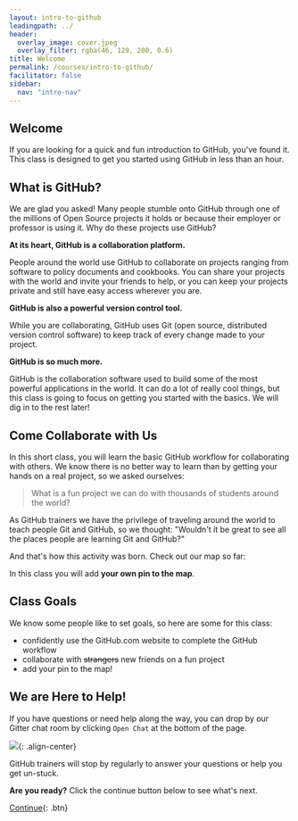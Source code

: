 ```yaml
---
layout: intro-to-github
leadingpath: ../
header:
  overlay_image: cover.jpeg
  overlay_filter: rgba(46, 129, 200, 0.6)
title: Welcome
permalink: /courses/intro-to-github/
facilitator: false
sidebar:
  nav: "intro-nav"
---
```


## Welcome

If you are looking for a quick and fun introduction to GitHub, you've found it. This class is designed to get you started using GitHub in less than an hour.

## What is GitHub?

We are glad you asked! Many people stumble onto GitHub through one of the millions of Open Source projects it holds or because their employer or professor is using it. Why do these projects use GitHub?

**At its heart, GitHub is a collaboration platform.**

People around the world use GitHub to collaborate on projects ranging from software to policy documents and cookbooks. You can share your projects with the world and invite your friends to help, or you can keep your projects private and still have easy access wherever you are.

**GitHub is also a powerful version control tool.**

While you are collaborating, GitHub uses Git (open source, distributed version control software) to keep track of every change made to your project.

**GitHub is so much more.**

GitHub is the collaboration software used to build some of the most powerful applications in the world. It can do a lot of really cool things, but this class is going to focus on getting you started with the basics. We will dig in to the rest later!

## Come Collaborate with Us

In this short class, you will learn the basic GitHub workflow for collaborating with others. We know there is no better way to learn than by getting your hands on a real project, so we asked ourselves:

> What is a fun project we can do with thousands of students around the world?

As GitHub trainers we have the privilege of traveling around the world to teach people Git and GitHub, so we thought: "Wouldn't it be great to see all the places people are learning Git and GitHub?"

And that's how this activity was born. Check out our map so far:

<div id="map"></div>


In this class you will add **your own pin to the map**.

## Class Goals

We know some people like to set goals, so here are some for this class:

- confidently use the GitHub.com website to complete the GitHub workflow
- collaborate with ~~strangers~~ new friends on a fun project
- add your pin to the map!

## We are Here to Help!

If you have questions or need help along the way, you can drop by our Gitter chat room by clicking `Open Chat` at the bottom of the page.

![]({{site.baseurl}}/images/gifs/gitter-chat.gif){: .align-center}

GitHub trainers will stop by regularly to answer your questions or help you get un-stuck.

**Are you ready?** Click the continue button below to see what's next.

[Continue](01/){: .btn}
